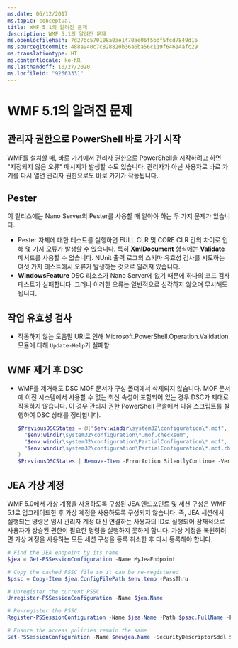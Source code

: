 ```yaml
---
ms.date: 06/12/2017
ms.topic: conceptual
title: WMF 5.1의 알려진 문제
description: WMF 5.1의 알려진 문제
ms.openlocfilehash: 7d27bc570108a0ae1470ae06f5bdf5fcd7849d16
ms.sourcegitcommit: 488a940c7c828820b36a6ba56c119f64614afc29
ms.translationtype: HT
ms.contentlocale: ko-KR
ms.lasthandoff: 10/27/2020
ms.locfileid: "92663331"
---
```

# <a name="known-issues-in-wmf-51"></a>WMF 5.1의 알려진 문제

## <a name="starting-powershell-shortcut-as-administrator"></a>관리자 권한으로 PowerShell 바로 가기 시작

WMF를 설치할 때, 바로 가기에서 관리자 권한으로 PowerShell을 시작하려고 하면 "지정되지 않은 오류" 메시지가 발생할 수도 있습니다. 관리자가 아닌 사용자로 바로 가기를 다시 열면 관리자 권한으로도 바로 가기가 작동됩니다.

## <a name="pester"></a>Pester

이 릴리스에는 Nano Server의 Pester를 사용할 때 알아야 하는 두 가지 문제가 있습니다.

- Pester 자체에 대한 테스트를 실행하면 FULL CLR 및 CORE CLR 간의 차이로 인해 몇 가지 오류가 발생할 수 있습니다. 특히 **XmlDocument** 형식에는 **Validate** 메서드를 사용할 수 없습니다. NUnit 출력 로그의 스키마 유효성 검사를 시도하는 여섯 가지 테스트에서 오류가 발생하는 것으로 알려져 있습니다.
- **WindowsFeature** DSC 리소스가 Nano Server에 없기 때문에 하나의 코드 검사 테스트가 실패합니다. 그러나 이러한 오류는 일반적으로 심각하지 않으며 무시해도 됩니다.

## <a name="operation-validation"></a>작업 유효성 검사

- 작동하지 않는 도움말 URI로 인해 Microsoft.PowerShell.Operation.Validation 모듈에 대해 `Update-Help`가 실패함

## <a name="dsc-after-uninstall-wmf"></a>WMF 제거 후 DSC

- WMF를 제거해도 DSC MOF 문서가 구성 폴더에서 삭제되지 않습니다. MOF 문서에 이전 시스템에서 사용할 수 없는 최신 속성이 포함되어 있는 경우 DSC가 제대로 작동하지 않습니다. 이 경우 관리자 권한 PowerShell 콘솔에서 다음 스크립트를 실행하여 DSC 상태를 정리합니다.

  ```powershell
  $PreviousDSCStates = @("$env:windir\system32\configuration\*.mof",
    "$env:windir\system32\configuration\*.mof.checksum",
    "$env:windir\system32\configuration\PartialConfiguration\*.mof",
    "$env:windir\system32\configuration\PartialConfiguration\*.mof.checksum"
  )
  $PreviousDSCStates | Remove-Item -ErrorAction SilentlyContinue -Verbose
  ```

## <a name="jea-virtual-accounts"></a>JEA 가상 계정

WMF 5.0에서 가상 계정을 사용하도록 구성된 JEA 엔드포인트 및 세션 구성은 WMF 5.1로 업그레이드한 후 가상 계정을 사용하도록 구성되지 않습니다. 즉, JEA 세션에서 실행되는 명령은 임시 관리자 계정 대신 연결하는 사용자의 ID로 실행되어 잠재적으로 사용자가 상승된 권한이 필요한 명령을 실행하지 못하게 합니다. 가상 계정을 복원하려면 가상 계정을 사용하는 모든 세션 구성을 등록 취소한 후 다시 등록해야 합니다.

```powershell
# Find the JEA endpoint by its name
$jea = Get-PSSessionConfiguration -Name MyJeaEndpoint

# Copy the cached PSSC file so it can be re-registered
$pssc = Copy-Item $jea.ConfigFilePath $env:temp -PassThru

# Unregister the current PSSC
Unregister-PSSessionConfiguration -Name $jea.Name

# Re-register the PSSC
Register-PSSessionConfiguration -Name $jea.Name -Path $pssc.FullName -Force

# Ensure the access policies remain the same
Set-PSSessionConfiguration -Name $newjea.Name -SecurityDescriptorSddl $jea.SecurityDescriptorSddl
```
